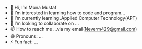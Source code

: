 - 👋 Hi, I’m Mona Mustaf
- 👀 I’m interested in learning how to code and program...
- 🌱 I’m currently learning .Applied Computer Technology(APT)
- 💞️ I’m looking to collaborate on ...
- 📫 How to reach me ...via my email(Neverm429@gmail.com)
- 😄 Pronouns: ...
- ⚡ Fun fact: ...

<!---
Monalisa2-hai/Monalisa2-hai is a ✨ special ✨ repository because its `README.md` (this file) appears on your GitHub profile.
You can click the Preview link to take a look at your changes.
--->
